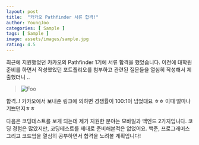 ```yaml
---
layout: post
title:  "카카오 Pathfinder 서류 합격!"
author: YoungJoo
categories: [ Sample ]
tags: [ Sample ]
image: assets/images/sample.jpg
rating: 4.5
---
```


최근에 지원했었던 카카오의 Pathfinder 1기에 서류 합격을 했었습니다.
이전에 대학원 준비를 하면서 작성했었던 포트폴리오를 첨부하고 관련된 질문들을 열심히 작성해서 제출했더니 ..

> ![Foo](/assets/image/doc_pass.png)

합격..! 
카카오에서 보내준 링크에 의하면 경쟁률이 100:1이 넘었대요 ㅎㅎ 이때 얼마나 기쁘던지ㅎㅎ

다음은 코딩테스트를 보게 되는데 제가 지원한 분야는 모바일과 백엔드 2가지입니다. 
코딩 경험은 많았지만, 코딩테스트를 제대로 준비해본적은 없었어요. 
백준, 프로그래머스 그리고 코드업을 열심히 공부하면서 합격을 노려볼 계획입니다!